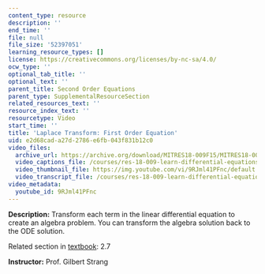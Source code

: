 ```yaml
---
content_type: resource
description: ''
end_time: ''
file: null
file_size: '52397051'
learning_resource_types: []
license: https://creativecommons.org/licenses/by-nc-sa/4.0/
ocw_type: ''
optional_tab_title: ''
optional_text: ''
parent_title: Second Order Equations
parent_type: SupplementalResourceSection
related_resources_text: ''
resource_index_text: ''
resourcetype: Video
start_time: ''
title: 'Laplace Transform: First Order Equation'
uid: e2d68cad-a27d-2786-e6fb-043f831b12c0
video_files:
  archive_url: https://archive.org/download/MITRES18-009F15/MITRES18-009F15_2_7_LaplaceFirstOrder_300k.mp4
  video_captions_file: /courses/res-18-009-learn-differential-equations-up-close-with-gilbert-strang-and-cleve-moler-fall-2015/4f083452871952dfb47ff3d495de4e94_9RJml41PFnc.vtt
  video_thumbnail_file: https://img.youtube.com/vi/9RJml41PFnc/default.jpg
  video_transcript_file: /courses/res-18-009-learn-differential-equations-up-close-with-gilbert-strang-and-cleve-moler-fall-2015/cc346d5f187502e88c84566092c098ac_9RJml41PFnc.pdf
video_metadata:
  youtube_id: 9RJml41PFnc
---
```


**Description:** Transform each term in the linear differential equation to create an algebra problem. You can transform the algebra solution back to the ODE solution.

Related section in [textbook](http://www-math.mit.edu/~gs/dela/): 2.7

**Instructor:** Prof. Gilbert Strang

